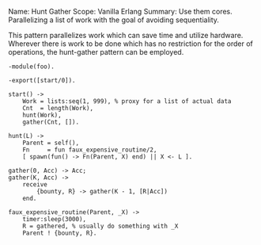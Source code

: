 Name:     Hunt Gather
Scope:    Vanilla Erlang
Summary:  Use them cores. Parallelizing a list of work with the goal
          of avoiding sequentiality.

This pattern parallelizes work which can save time and utilize
hardware. Wherever there is work to be done which has no restriction
for the order of operations, the hunt-gather pattern can be employed. 
          
```
-module(foo).

-export([start/0]).

start() ->
    Work = lists:seq(1, 999), % proxy for a list of actual data
    Cnt  = length(Work),
    hunt(Work),
    gather(Cnt, []).

hunt(L) ->
    Parent = self(),
    Fn     = fun faux_expensive_routine/2,
    [ spawn(fun() -> Fn(Parent, X) end) || X <- L ].

gather(0, Acc) -> Acc;
gather(K, Acc) ->
    receive
        {bounty, R} -> gather(K - 1, [R|Acc])
    end.

faux_expensive_routine(Parent, _X) -> 
    timer:sleep(3000),
    R = gathered, % usually do something with _X
    Parent ! {bounty, R}.
```
